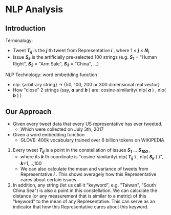 # NLP Analysis #

## Introduction ## 
Terminalogy:
* Tweet ***T<sub>ij<sub>*** is the ***j*** th tweet from Representative ***i*** , where 1 ≤ ***j*** ≤ ***N<sub>i<sub>***
* Issue ***S<sub>k<sub>*** is the artificially pre-selected 100 strings (e.g. ***S<sub>1<sub>*** = "Human Right", ***S<sub>2<sub>*** = "Arm Sale", ***S<sub>3<sub>*** = "China", ...)

NLP Technology: word embedding function
* nlp: {arbitrary string} -> {50, 100, 200 or 300 dimensional real vector}
* How "close" 2 strings (say, ***a*** and ***b*** ) are: cosine-similarity( nlp( ***a*** ) , nlp( ***b*** ) )

## Our Approach ##
* Given every tweet data that every US representative has ever tweeted.
  * Which were collected on July 3th, 2017
* Given a word embedding function
  * GLOVE: 400k vocabulary trained over 6 billion tokens on WIKIPEDIA

1. Every tweet ***T<sub>ij<sub>*** is a point in the constellation of issues ***S<sub>1<sub>*** ... ***S<sub>100<sub>*** , 
    * where its ***k*** th coordinate is "cosine-similarity( nlp( ***T<sub>ij<sub>*** ) , nlp( ***S<sub>k<sub>*** ) )", ***k***=1,...,100
    * We can also calculate the mean and variance of tweets from Representative ***i*** . This shows averagely how this Representative cares about certain issues.
2. In addition, any string (let us call it "keyword", e.g. "Taiwan", "South China Sea") is also a point in this constellation. We can calculate the distance (or any measurement that is similar to a metric) of this "keyword" to the mean of any Representative. This can serve as an indicator that how this Representative cares about this keyword.
